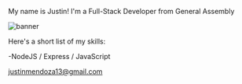 My name is Justin! I'm a Full-Stack Developer from General Assembly

<img src='https://i.imgur.com/c8pvNHX.png' alt="banner"></img>

Here's a short list of my skills:


-NodeJS / Express / JavaScript



justinmendoza13@gmail.com
